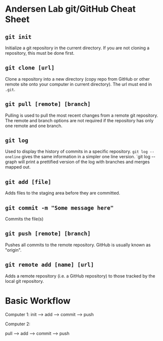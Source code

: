 <link href="https://raw.githubusercontent.com/jasonm23/markdown-css-themes/gh-pages/markdown7.css" rel="stylesheet"></link>

# Andersen Lab git/GitHub Cheat Sheet

## `git init`

Initialize a git repository in the current directory. If you are not cloning a repository, this must be done first.

## `git clone [url]`
Clone a repository into a new directory (copy repo from GitHub or other remote site onto your computer in current directory). The url must end in `.git`.

## `git pull [remote] [branch]`
Pulling is used to pull the most recent changes from a remote git repository. The remote and branch options are not required if the repository has only one remote and one branch.

## `git log`
Used to display the history of commits in a specific repository. `git log --oneline` gives the same information in a simpler one line version. `git log --graph will print a prettified version of the log with branches and merges mapped out.

## `git add [file]`
Adds files to the staging area before they are committed.

## `git commit -m "Some message here"`
Commits the file(s)

## `git push [remote] [branch]`
Pushes all commits to the remote repository. GitHub is usually known as "origin". 

## `git remote add [name] [url]`
Adds a remote repository (i.e. a GitHub repository) to those tracked by the local git repository.

# Basic Workflow

Computer 1:
init --> add --> commit --> push

Computer 2:

pull --> add --> commit --> push
